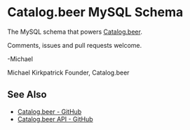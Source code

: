 # Catalog.beer MySQL Schema

The MySQL schema that powers [Catalog.beer](https://catalog.beer).

Comments, issues and pull requests welcome.

-Michael

Michael Kirkpatrick
Founder, Catalog.beer

## See Also

* [Catalog.beer - GitHub](https://github.com/michaelkirkpatrick/catalog-beer)
* [Catalog.beer API - GitHub](https://github.com/michaelkirkpatrick/catalog-beer-api)
